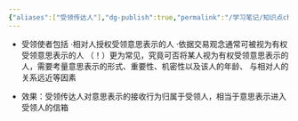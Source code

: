```yaml
---
{"aliases":["受领传达人"],"dg-publish":true,"permalink":"/学习笔记/知识点cheese/受领使者/","dgPassFrontmatter":true,"created":"2024-07-16T11:11:19.989+08:00","updated":"2024-09-11T12:20:16.925+08:00"}
---
```


- 受领使者包括
·相对人授权受领意思表示的人
·依据交易观念通常可被视为有权受领意思表示的人
（！）更为常见，究竟可否将某人视为有权受领意思表示的人，需要考量意思表示的形式、重要性、机密性以及该人的年龄、 与相对人的关系远近等因素

- 效果：受领传达人对意思表示的接收行为归属于受领人，相当于意思表示进入受领人的信箱